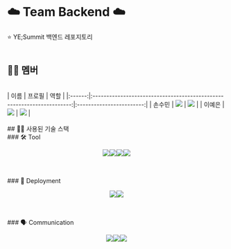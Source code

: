 # ☁️ Team Backend ☁️
⭐️ YE;Summit 백엔드 레포지토리
<br>
<br>
## 🧑‍💻 멤버
<br>
| 이름   | 프로필                                                                 | 역할                      |
|:------:|:----------------------------------------------------------------------:|:------------------------:|
| 손수민 | <img src="https://avatars.githubusercontent.com/u/173463176?v=4"/>   | <img src="https://skillicons.dev/icons?i=spring"> |
| 이예은 | <img src="https://avatars.githubusercontent.com/u/159096610?v=4"/>   | <img src="https://skillicons.dev/icons?i=spring"> |
<br>
<br>
## 🧑‍💻 사용된 기술 스택
<br>
### 🛠️ Tool
<p align="center">
	<img src="https://skillicons.dev/icons?i=java"><img src="https://skillicons.dev/icons?i=spring"><img src="https://skillicons.dev/icons?i=mysql"><img src="https://skillicons.dev/icons?i=docker">
</p>
<br>
<br>
### 🚀 Deployment
<br>
<p align="center">
    <img src="https://skillicons.dev/icons?i=aws"><img src="https://skillicons.dev/icons?i=nginx">
</p>
<br>
<br>
### 🗣️ Communication
<br>
<p align="center">
    <img src="https://skillicons.dev/icons?i=figma"><img src="https://skillicons.dev/icons?i=notion"><img src="https://skillicons.dev/icons?i=discord">
</p>
